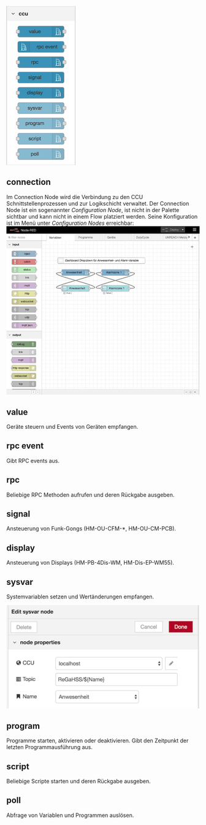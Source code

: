 ![](images/nodes.png)

## connection
 
Im Connection Node wird die Verbindung zu den CCU Schnittstellenprozessen und zur Logikschicht verwaltet. Der Connection Node ist ein sogenannter _Configuration Node_, ist nicht in der Palette sichtbar und kann nicht in einem Flow platziert werden. Seine Konfiguration ist im Menü unter _Configuration Nodes_ erreichbar: ![](images/ccu-config.mov.gif)


## value

Geräte steuern und Events von Geräten empfangen.

## rpc event

Gibt RPC events aus.

## rpc

Beliebige RPC Methoden aufrufen und deren Rückgabe ausgeben.

## signal

Ansteuerung von Funk-Gongs (HM-OU-CFM-*, HM-OU-CM-PCB).

## display

Ansteuerung von Displays (HM-PB-4Dis-WM, HM-Dis-EP-WM55).


## sysvar

Systemvariablen setzen und Wertänderungen empfangen.

![](images/node-sysvar.png)


## program

Programme starten, aktivieren oder deaktivieren. Gibt den Zeitpunkt der letzten Programmausführung aus.

## script

Beliebige Scripte starten und deren Rückgabe ausgeben.

## poll

Abfrage von Variablen und Programmen auslösen.